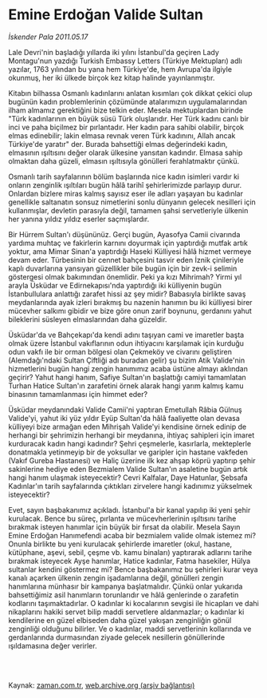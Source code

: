 # Emine Erdoğan Valide Sultan

*İskender Pala 2011.05.17*

<td class="columnist-detail">
<p>Lale Devri'nin başladığı yıllarda iki yılını İstanbul'da geçiren Lady Montagu'nun yazdığı Turkish Embassy Letters (Türkiye Mektupları) adlı yazılar, 1763 yılından bu yana hem Türkiye'de, hem Avrupa'da ilgiyle okunmuş, her iki ülkede birçok kez kitap halinde yayınlanmıştır.</p>
<p>
<div id="haberMetinDiv">
<p>Kitabın bilhassa Osmanlı kadınlarını anlatan kısımları çok dikkat çekici olup bugünün kadın problemlerinin çözümünde atalarımızın uygulamalarından ilham almamız gerektiğini bize telkin eder. Mesela mektuplardan birinde "Türk kadınlarının en büyük süsü Türk oluşlarıdır. Her Türk kadını canlı bir inci ve paha biçilmez bir pırlantadır. Her kadın para sahibi olabilir, birçok elmas edinebilir; lakin elmasa revnak veren Türk kadınını, Allah ancak Türkiye'de yaratır" der. Burada bahsettiği elmas değerindeki kadın, elmasının ışıltısını değer olarak ülkesine yansıtan kadındır. Elmasa sahip olmaktan daha güzeli, elmasın ışıltısıyla gönülleri ferahlatmaktır çünkü.
<p>Osmanlı tarih sayfalarının bölüm başlarında nice kadın isimleri vardır ki onların zenginlik ışıltıları bugün hâlâ tarihî şehirlerimizde parlayıp durur. Onlardan bizlere miras kalmış sayısız eser ile adları yaşayan bu kadınlar genellikle saltanatın sonsuz nimetlerini sonlu dünyanın gelecek nesilleri için kullanmışlar, devletin parasıyla değil, tamamen şahsi servetleriyle ülkenin her yanına yıldız yıldız eserler saçmışlardır.
<p>Bir Hürrem Sultan'ı düşününüz. Gerçi bugün, Ayasofya Camii civarında yardıma muhtaç ve fakirlerin karnını doyurmak için yaptırdığı mutfak artık yoktur, ama Mimar Sinan'a yaptırdığı Haseki Külliyesi hâlâ hizmet vermeye devam eder. Türbesinin bir cennet bahçesini tasvir eden İznik çinileriyle kaplı duvarlarına yansıyan güzellikler bile bugün için bir zevk-i selimin göstergesi olmak bakımından önemlidir. Peki ya kızı Mihrimah? Yirmi yıl arayla Üsküdar ve Edirnekapısı'nda yaptırdığı iki külliyenin bugün İstanbullulara anlattığı zarafet hissi az şey midir? Babasıyla birlikte savaş meydanlarında ayak izleri bırakmış bu nazenin hanımın bu iki külliyesi birer mücevher salkımı gibidir ve bize göre onun zarif boynunu, gerdanını yahut bileklerini süsleyen elmaslarından daha güzeldir.
<p>Üsküdar'da ve Bahçekapı'da kendi adını taşıyan cami ve imaretler başta olmak üzere İstanbul vakıflarının odun ihtiyacını karşılamak için kurduğu odun vakfı ile bir orman bölgesi olan Çekmeköy ve civarını geliştiren (Alemdağı'ndaki Sultan Çiftliği adı buradan gelir) şu bizim Atik Valide'nin hizmetlerini bugün hangi zengin hanımımız acaba üstüne almayı aklından geçirir? Yahut hangi hanım, Safiye Sultan'ın başlattığı camiyi tamamlatan Turhan Hatice Sultan'ın zarafetini örnek alarak hangi yarım kalmış kamu binasının tamamlanması için himmet eder?
<p>Üsküdar meydanındaki Valide Camii'ni yaptıran Emetullah Râbia Gülnuş Valide'yi, yahut iki yüz yıldır Eyüp Sultan'da hâlâ faaliyette olan devasa külliyeyi bize armağan eden Mihrişah Valide'yi kendisine örnek edinip de herhangi bir şehrimizin herhangi bir meydanına, ihtiyaç sahipleri için imaret kurduracak kadın hangi kadındır? Şehri çeşmelerle, kasırlarla, mekteplerle donatmakla yetinmeyip bir de yoksullar ve garipler için hastane vakfeden (Vakıf Gureba Hastanesi) ve Haliç üzerine ilk kez ahşap köprü yaptırıp şehir sakinlerine hediye eden Bezmialem Valide Sultan'ın asaletine bugün artık hangi hanım ulaşmak isteyecektir? Cevri Kalfalar, Daye Hatunlar, Şebsafa Kadınlar'ın tarih sayfalarında çıktıkları zirvelere hangi kadınımız yükselmek isteyecektir?
<p>Evet, sayın başbakanımız açıkladı. İstanbul'a bir kanal yapılıp iki yeni şehir kurulacak. Bence bu süreç, pırlanta ve mücevherlerinin ışıltısını tarihe bırakmak isteyen hanımlar için büyük bir fırsat da olabilir. Mesela Sayın Emine Erdoğan Hanımefendi acaba bir bezmialem valide olmak istemez mi? Onunla birlikte bu yeni kurulacak şehirlerde imaretler (okul, hastane, kütüphane, aşevi, sebil, çeşme vb. kamu binaları) yaptırarak adlarını tarihe bırakmak isteyecek Ayşe hanımlar, Hatice kadınlar, Fatma hasekiler, Hülya sultanlar kendini göstermez mi? Bence başbakanımız bu şehirleri kurar veya kanalı açarken ülkenin zengin işadamlarına değil, gönülleri zengin hanımlarına münhasır bir kampanya başlatmalıdır. Çünkü onlar yukarıda bahsettiğimiz asil hanımların torunlarıdır ve hâlâ genlerinde o zarafetin kodlarını taşımaktadırlar. O kadınlar ki kocalarının sevgisi ile hicapları ve dahi nikaplarını hakiki servet bilip maddi servetlere aldanmazlar; o kadınlar ki kendilerine en güzel elbiseden daha güzel yakışan zenginliğin gönül zenginliği olduğunu bilirler. Ve o kadınlar, maddi servetlerinin kollarında ve gerdanlarında durmasından ziyade gelecek nesillerin gönüllerinde ışıldamasına değer verirler.</p></p></p></p></p></p></div>
</p>


<p><br>
		 </br></p></td>

Kaynak: [zaman.com.tr](http://zaman.com.tr/yazar.do?yazino=1135189), [web.archive.org (arşiv bağlantısı)](http://web.archive.org/web/20110918185836/http://zaman.com.tr:80/yazar.do?yazino=1135189)
